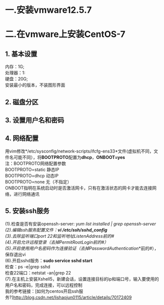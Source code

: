 # 一.安装vmware12.5.7
# 二.在vmware上安装CentOS-7
## 1. 基本设置
内存：1G;  
处理器：1:  
硬盘：20G;  
安装最小的版本，不装图形界面  
## 2. 磁盘分区
## 3. 设置用户名和密码
## 4. 网络配置
用vim修改*/etc/sysconfig/network-scripts/ifcfg-ens33*文件(虚拟机不同，文件名可能不同），将**BOOTPROTO**配置为**dhcp**，**ONBOOT=yes**  
注：BOOTPROTO网络配置参数  
    BOOTPROTO=static   静态IP  
    BOOTPROTO=dhcp   动态IP  
    BOOTPROTO=none   无（不指定）  
    ONBOOT指明在系统启动时是否激活网卡，只有在激活状态的网卡才能去连接网络，进行网络通讯
## 5. 安装ssh服务
(1).检查是否有安装openssh-server: **yum list installed | grep openssh-server*  
(2).编辑ssh服务配置文件：**vi /etc/ssh/sshd_config**  
(3).去除监听端口**port 22**和监听地址**ListenAddress**前的#  
(4).开启允许远程登录（去掉**PermitRootLogin**前的#）  
(5).开启使用用户名密码作为连接验证（去掉**PasswordAuthentication**前的#），保存退出vi  
(6).开启sshd服务：**sudo service sshd start**  
    检查：ps -e|grep sshd  
    检查22端口：netstat -an|grep 22  
(7).在主机上安装Xshell5，新建会话，设置连接目标的ip和端口号，输入要使用的用户名和密码，完成连接，可以远程控制  
		我的参考链接：[如何为centos开启ssh服务?]http://blog.csdn.net/lishaojun0115/article/details/70172409
